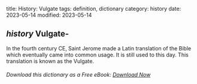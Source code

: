 title: History: Vulgate
tags: definition, dictionary
category: history
date: 2023-05-14
modified: 2023-05-14

## _history_  Vulgate-
In the fourth century CE, Saint Jerome made a Latin
translation of the Bible which eventually came into common usage. It
is still used to this day.  This translation is known as the Vulgate.


###### Download *this* dictionary as a Free eBook: [Download Now]({static}static/SerfHistoryDictionary.pdf)

